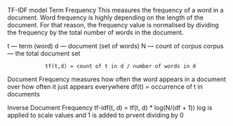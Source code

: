 TF-IDF model
Term Frequency
This measures the frequency of a word in a document. Word frequency is highly depending on the length of the document. 
For that reason, the frequency value is normalised by dividing the frequency by the total number of words in the document.

t — term (word)
d — document (set of words)
N — count of corpus
corpus — the total document set

                tf(t,d) = count of t in d / number of words in d

Document Frequency
measures how often the word appears in a document over how often it just appears everywhere
                df(t) = occurrence of t in documents

Inverse Document Frequency
                tf-idf(t, d) = tf(t, d) * log(N/(df + 1))
log is applied to scale values
and 1 is added to prvent dividing by 0

            

